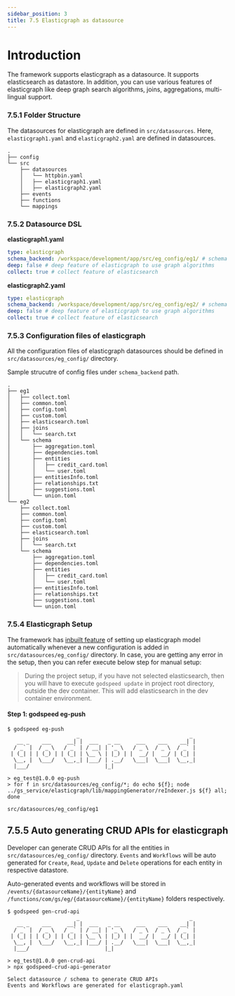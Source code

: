 ```yaml
---
sidebar_position: 3
title: 7.5 Elasticgraph as datasource
---
```


# Introduction

The framework supports elasticgraph as a datasource. It supports elasticsearch as datastore. In addition, you can use various features of elasticgraph like deep graph search algorithms, joins, aggregations, multi-lingual support.

### 7.5.1 Folder Structure
The datasources for elasticgraph are defined in `src/datasources`. Here, `elasticgraph1.yaml` and `elasticgraph2.yaml` are defined in datasources.
```
.
├── config
└── src
    ├── datasources
    │   └── httpbin.yaml
    │   ├── elasticgraph1.yaml
    │   ├── elasticgraph2.yaml
    ├── events
    ├── functions
    └── mappings
```

### 7.5.2 Datasource DSL
**elasticgraph1.yaml**
```yaml
type: elasticgraph
schema_backend: /workspace/development/app/src/eg_config/eg1/ # schema path to config files
deep: false # deep feature of elasticgraph to use graph algorithms
collect: true # collect feature of elasticsearch
```
**elasticgraph2.yaml**
```yaml
type: elasticgraph
schema_backend: /workspace/development/app/src/eg_config/eg2/ # schema path to config files
deep: false # deep feature of elasticgraph to use graph algorithms
collect: true # collect feature of elasticsearch
```


### 7.5.3 Configuration files of elasticgraph
All the configuration files of elasticgraph datasources should be defined in `src/datasources/eg_config/` directory.

Sample strucutre of config files under `schema_backend` path.
```
.
├── eg1
│   ├── collect.toml
│   ├── common.toml
│   ├── config.toml
│   ├── custom.toml
│   ├── elasticsearch.toml
│   ├── joins
│   │   └── search.txt
│   └── schema
│       ├── aggregation.toml
│       ├── dependencies.toml
│       ├── entities
│       │   ├── credit_card.toml
│       │   └── user.toml
│       ├── entitiesInfo.toml
│       ├── relationships.txt
│       ├── suggestions.toml
│       └── union.toml
└── eg2
    ├── collect.toml
    ├── common.toml
    ├── config.toml
    ├── custom.toml
    ├── elasticsearch.toml
    ├── joins
    │   └── search.txt
    └── schema
        ├── aggregation.toml
        ├── dependencies.toml
        ├── entities
        │   ├── credit_card.toml
        │   └── user.toml
        ├── entitiesInfo.toml
        ├── relationships.txt
        ├── suggestions.toml
        └── union.toml        
```

### 7.5.4 Elasticgraph Setup
The framework has [inbuilt feature](../setup/auto-watch.md/#auto-watch-and-build) of setting up elasticgraph model automatically whenever a new configuration is added in `src/datasources/eg_config/` directory. In case, you are getting any error in the setup, then you can refer execute below step for manual setup: 

> During the project setup, if you have not selected elasticsearch, then you will have to execute `godspeed update` in project root directory, outside the dev container. This will add elasticsearch in the dev container environment.


#### Step 1: godspeed eg-push
```
$ godspeed eg-push
                      _                                   _ 
   __ _    ___     __| |  ___   _ __     ___    ___    __| |
  / _` |  / _ \   / _` | / __| | '_ \   / _ \  / _ \  / _` |
 | (_| | | (_) | | (_| | \__ \ | |_) | |  __/ |  __/ | (_| |
  \__, |  \___/   \__,_| |___/ | .__/   \___|  \___|  \__,_|
  |___/                        |_|                          

> eg_test@1.0.0 eg-push
> for f in src/datasources/eg_config/*; do echo ${f}; node ../gs_service/elasticgraph/lib/mappingGenerator/reIndexer.js ${f} all; done

src/datasources/eg_config/eg1
```

## 7.5.5 Auto generating CRUD APIs for elasticgraph
Developer can generate CRUD APIs for all the entities in `src/datasources/eg_config/` directory. `Events` and `Workflows` will be auto generated for `Create`, `Read`, `Update` and `Delete` operations for each entity in respective datastore.

 Auto-generated events and workflows will be stored in `/events/{datasourceName}/{entityName}` and `/functions/com/gs/eg/{datasourceName}/{entityName}` folders respectively.

```
$ godspeed gen-crud-api
                      _                                   _ 
   __ _    ___     __| |  ___   _ __     ___    ___    __| |
  / _` |  / _ \   / _` | / __| | '_ \   / _ \  / _ \  / _` |
 | (_| | | (_) | | (_| | \__ \ | |_) | |  __/ |  __/ | (_| |
  \__, |  \___/   \__,_| |___/ | .__/   \___|  \___|  \__,_|
  |___/                        |_|                          

> eg_test@1.0.0 gen-crud-api
> npx godspeed-crud-api-generator

Select datasource / schema to generate CRUD APIs
Events and Workflows are generated for elasticgraph.yaml
```